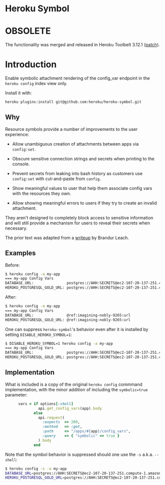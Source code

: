# Heroku Symbol

# OBSOLETE

The functionality was merged and released in Heroku Toolbelt 3.12.1
([patch](https://github.com/heroku/heroku/commit/571b1c5bab511d63f5b9c689576b6f33fee874dd)).

# Introduction

Enable symbolic attachment rendering of the config_var endpoint in the
`heroku config` index view only.

Install it with:

```sh
heroku plugins:install git@github.com:heroku/heroku-symbol.git
```

## Why

Resource symbols provide a number of improvements to the user
experience:

* Allow unambiguous creation of attachments between apps via
  `config:set`.

* Obscure sensitive connection strings and secrets when printing to
  the console.

* Prevent secrets from leaking into bash history as customers use
  `config:set` with cut-and-paste from `config`.

* Show meaningful values to user that help them associate config vars
  with the resources they own.

* Allow showing meaningful errors to users if they try to create an
  invalid attachment.

They aren't designed to completely block access to sensitive
information and will still provide a mechanism for users to reveal
their secrets when necessary.

The prior text was adapted from a
[writeup](https://gist.github.com/brandur/22d1619aad74d08d2ad0) by
Brandur Leach.

## Examples

Before:

```sh
$ heroku config -a my-app
=== my-app Config Vars
DATABASE_URL:               postgres://AHH:SECRETS@ec2-107-20-137-251.compute-1.amazonaws.com:5592/d8juojj9drtgve
HEROKU_POSTGRESQL_GOLD_URL: postgres://AHH:SECRETS@ec2-107-20-137-251.compute-1.amazonaws.com:5592/d8juojj9drtgve
```

After:

```sh
$ heroku config -a my-app
=== my-app Config Vars
DATABASE_URL:               @ref:imagining-nobly-9265:url
HEROKU_POSTGRESQL_GOLD_URL: @ref:imagining-nobly-9265:url
```

One can suppress `heroku-symbol`'s behavior even after it is installed
by setting `DISABLE_HEROKU_SYMBOL=1`:

```sh
$ DISABLE_HEROKU_SYMBOL=1 heroku config -a my-app
=== my-app Config Vars
DATABASE_URL:               postgres://AHH:SECRETS@ec2-107-20-137-251.compute-1.amazonaws.com:5592/d8juojj9drtgve
HEROKU_POSTGRESQL_GOLD_URL: postgres://AHH:SECRETS@ec2-107-20-137-251.compute-1.amazonaws.com:5592/d8juojj9drtgve
```

## Implementation

What is included is a copy of the original `heroku config` commmand
implementation, with the minor addition of including the
`symbolic=true` parameter:

```ruby
      vars = if options[:shell]
               api.get_config_vars(app).body
             else
               api.request(
                 :expects  => 200,
                 :method   => :get,
                 :path     => "/apps/#{app}/config_vars",
                 :query    => { "symbolic" => true }
               ).body
             end
```

Note that the symbol behavior is suppressed should one use the `-s`
a.k.a. `--shell`:

```sh
$ heroku config -s -a my-app
DATABASE_URL=postgres://AHH:SECRETS@ec2-107-20-137-251.compute-1.amazonaws.com:5592/d8juojj9drtgve
HEROKU_POSTGRESQL_GOLD_URL=postgres://AHH:SECRETS@ec2-107-20-137-251.compute-1.amazonaws.com:5592/d8juojj9drtgve
```
